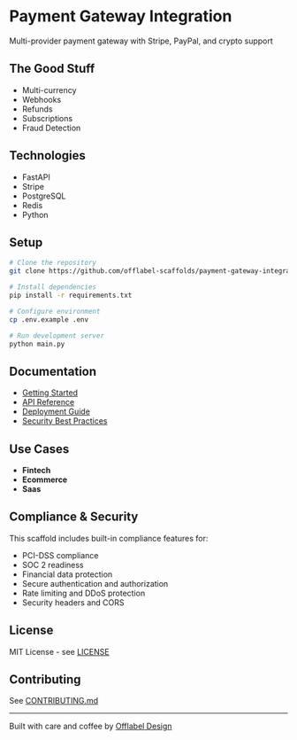 # Payment Gateway Integration

Multi-provider payment gateway with Stripe, PayPal, and crypto support

## The Good Stuff

- Multi-currency
- Webhooks
- Refunds
- Subscriptions
- Fraud Detection

## Technologies

- FastAPI
- Stripe
- PostgreSQL
- Redis
- Python

## Setup

```bash
# Clone the repository
git clone https://github.com/offlabel-scaffolds/payment-gateway-integration

# Install dependencies
pip install -r requirements.txt

# Configure environment
cp .env.example .env

# Run development server
python main.py
```

## Documentation

- [Getting Started](./docs/getting-started.md)
- [API Reference](./docs/api-reference.md)
- [Deployment Guide](./docs/deployment.md)
- [Security Best Practices](./docs/security.md)

## Use Cases

- **Fintech**
- **Ecommerce**
- **Saas**

## Compliance & Security

This scaffold includes built-in compliance features for:

- PCI-DSS compliance
- SOC 2 readiness
- Financial data protection
- Secure authentication and authorization
- Rate limiting and DDoS protection
- Security headers and CORS

## License

MIT License - see [LICENSE](./LICENSE)

## Contributing

See [CONTRIBUTING.md](./CONTRIBUTING.md)

---

Built with care and coffee by [Offlabel Design](https://offlabel.design)

